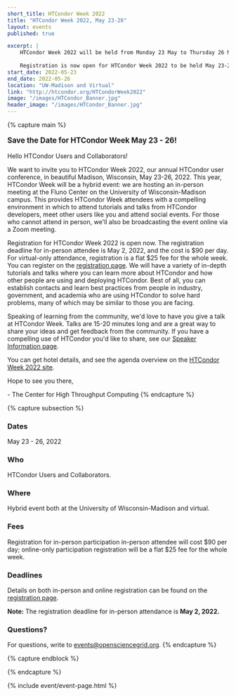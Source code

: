 ```yaml
---
short_title: HTCondor Week 2022 
title: "HTCondor Week 2022, May 23-26"
layout: events
published: true

excerpt: |
    HTCondor Week 2022 will be held from Monday 23 May to Thursday 26 May 2022
    
    Registration is now open for HTCondor Week 2022 to be held May 23-26 virtually and in-person at the Fluno Center on the University of Wisconsin-Madison campus. We are planning a hybrid event.
start_date: 2022-05-23
end_date: 2022-05-26
location: "UW-Madison and Virtual"
link: "http://htcondor.org/HTCondorWeek2022"
image: "/images/HTCondor_Banner.jpg"
header_image: "/images/HTCondor_Banner.jpg"
---
```


{% capture main %}

<p style="font-size: larger; font-weight: bold;">Save the Date for HTCondor Week May 23 - 26!</p>


Hello HTCondor Users and Collaborators!

We want to invite you to HTCondor Week 2022, our annual HTCondor user conference, in beautiful Madison, Wisconsin, May 23-26, 2022. This year, HTCondor Week will be a hybrid event: we are hosting an in-person meeting at the Fluno Center on the University of Wisconsin-Madison campus. This provides HTCondor Week attendees with a compelling environment in which to attend tutorials and talks from HTCondor developers, meet other users like you and attend social events. For those who cannot attend in person, we'll also be broadcasting the event online via a Zoom meeting.

Registration for HTCondor Week 2022 is open now. The registration deadline for in-person attendee is May 2, 2022, and the cost is $90 per day. For virtual-only attendance, registration is a flat $25 fee for the whole week. You can register on the [registration page](https://agenda.hep.wisc.edu/event/1733/page/35-registration).
We will have a variety of in-depth tutorials and talks where you can learn more about HTCondor and how other people are using and deploying HTCondor. Best of all, you can establish contacts and learn best practices from people in industry, government, and academia who are using HTCondor to solve hard problems, many of which may be similar to those you are facing.

Speaking of learning from the community, we'd love to have you give a talk at HTCondor Week. Talks are 15-20 minutes long and are a great way to share your ideas and get feedback from the community. If you have a compelling use of HTCondor you'd like to share, see our [Speaker Information page](https://agenda.hep.wisc.edu/event/1733/abstracts/).

You can get hotel details, and see the agenda overview on the [HTCondor Week 2022 site](http://htcondor.org/HTCondorWeek2022).

Hope to see you there,

\- The Center for High Throughput Computing
{% endcapture %}


{% capture subsection %}
### Dates

May 23 - 26, 2022

### Who

HTCondor Users and Collaborators.

 
### Where

Hybrid event both at the University of Wisconsin-Madison and virtual.


### Fees

Registration for in-person participation in-person attendee will cost $90 per day; online-only participation registration will be a flat $25 fee for the whole week.

### Deadlines
Details on both in-person and online registration can be found on the [registration page](https://agenda.hep.wisc.edu/event/1733/page/35-registration).

**Note:** The registration deadline for in-person attendance is **May 2, 2022.**

### Questions?

For questions, write to <events@opensciencegrid.org>.
{% endcapture %}

{% capture endblock %}


{% endcapture %}

{% include event/event-page.html %}
